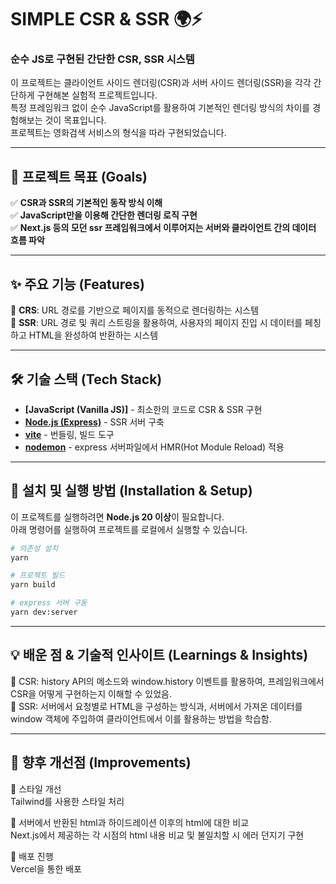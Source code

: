# SIMPLE CSR & SSR 🌍⚡
### 순수 JS로 구현된 간단한 CSR, SSR 시스템

이 프로젝트는 클라이언트 사이드 렌더링(CSR)과 서버 사이드 렌더링(SSR)을 각각 간단하게 구현해본 실험적 프로젝트입니다.  
특정 프레임워크 없이 순수 JavaScript를 활용하여 기본적인 렌더링 방식의 차이를 경험해보는 것이 목표입니다.  
프로젝트는 영화검색 서비스의 형식을 따라 구현되었습니다.  

---

## 🎯 **프로젝트 목표 (Goals)**  

✅ **CSR과 SSR의 기본적인 동작 방식 이해**  
✅ **JavaScript만을 이용해 간단한 렌더링 로직 구현**  
✅ **Next.js 등의 모던 ssr 프레임워크에서 이루어지는 서버와 클라이언트 간의 데이터 흐름 파악**

---

## ✨ **주요 기능 (Features)**  

🔹 **CRS**: URL 경로를 기반으로 페이지를 동적으로 렌더링하는 시스템  
🔹 **SSR**: URL 경로 및 쿼리 스트링을 활용하여, 사용자의 페이지 진입 시 데이터를 페칭하고 HTML을 완성하여 반환하는 시스템  

---

## 🛠 **기술 스택 (Tech Stack)**  

- **[JavaScript (Vanilla JS)]** - 최소한의 코드로 CSR & SSR 구현
- **[Node.js (Express)](https://expressjs.com/ko/)** - SSR 서버 구축
- **[vite](https://ko.vite.dev/guide/)** - 번들링, 빌드 도구
- **[nodemon](https://www.npmjs.com/package/nodemon)** - express 서버파일에서 HMR(Hot Module Reload) 적용

---

## 🚀 **설치 및 실행 방법 (Installation & Setup)**  

이 프로젝트를 실행하려면 **Node.js 20 이상**이 필요합니다.  
아래 명령어를 실행하여 프로젝트를 로컬에서 실행할 수 있습니다.  

```sh
# 의존성 설치
yarn

# 프로젝트 빌드
yarn build

# express 서버 구동
yarn dev:server
```

---

## 💡 배운 점 & 기술적 인사이트 (Learnings & Insights)

🔹 CSR: history API의 메소드와 window.history 이벤트를 활용하여, 프레임워크에서 CSR을 어떻게 구현하는지 이해할 수 있었음.  
🔹 SSR: 서버에서 요청별로 HTML을 구성하는 방식과, 서버에서 가져온 데이터를 window 객체에 주입하여 클라이언트에서 이를 활용하는 방법을 학습함.  

---

## 🔧 향후 개선점 (Improvements)

🚧 스타일 개선  
Tailwind를 사용한 스타일 처리  

🚧 서버에서 반환된 html과 하이드레이션 이후의 html에 대한 비교  
Next.js에서 제공하는 각 시점의 html 내용 비교 및 불일치할 시 에러 던지기 구현  

🚧 배포 진행  
Vercel을 통한 배포  